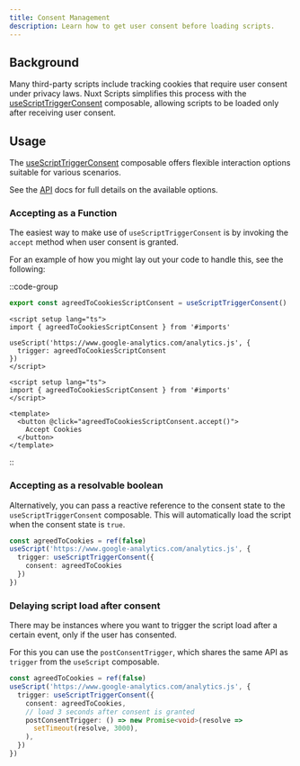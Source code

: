 ```yaml
---
title: Consent Management
description: Learn how to get user consent before loading scripts.
---
```


## Background

Many third-party scripts include tracking cookies that require user consent under privacy laws. Nuxt Scripts simplifies this process with the [useScriptTriggerConsent](/docs/api/use-script-trigger-consent) composable, allowing scripts to be loaded only after receiving user consent.

## Usage

The [useScriptTriggerConsent](/docs/api/use-script-trigger-consent) composable offers flexible interaction options suitable for various scenarios.

See the [API](/docs/api/use-script-trigger-consent) docs for full details on the available options.

### Accepting as a Function

The easiest way to make use of `useScriptTriggerConsent` is by invoking the `accept` method when user consent is granted.

For an example of how you might lay out your code to handle this, see the following:

::code-group

```ts [utils/cookie.ts]
export const agreedToCookiesScriptConsent = useScriptTriggerConsent()
```

```vue [app.vue]
<script setup lang="ts">
import { agreedToCookiesScriptConsent } from '#imports'

useScript('https://www.google-analytics.com/analytics.js', {
  trigger: agreedToCookiesScriptConsent
})
</script>
```

```vue [components/cookie-banner.vue]
<script setup lang="ts">
import { agreedToCookiesScriptConsent } from '#imports'
</script>

<template>
  <button @click="agreedToCookiesScriptConsent.accept()">
    Accept Cookies
  </button>
</template>
```

::

### Accepting as a resolvable boolean

Alternatively, you can pass a reactive reference to the consent state to the `useScriptTriggerConsent` composable. This will automatically load the script when the consent state is `true`.

```ts
const agreedToCookies = ref(false)
useScript('https://www.google-analytics.com/analytics.js', {
  trigger: useScriptTriggerConsent({
    consent: agreedToCookies
  })
})
```

### Delaying script load after consent

There may be instances where you want to trigger the script load after a certain event, only if the user has consented.

For this you can use the `postConsentTrigger`, which shares the same API as `trigger` from the `useScript` composable.

```ts
const agreedToCookies = ref(false)
useScript('https://www.google-analytics.com/analytics.js', {
  trigger: useScriptTriggerConsent({
    consent: agreedToCookies,
    // load 3 seconds after consent is granted
    postConsentTrigger: () => new Promise<void>(resolve =>
      setTimeout(resolve, 3000),
    ),
  })
})
```
